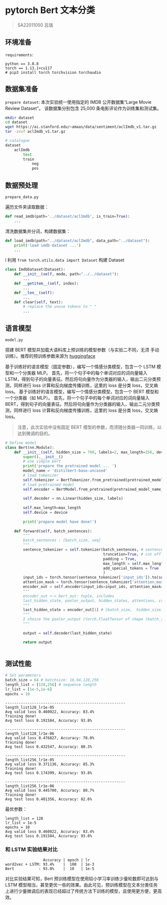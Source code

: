 # pytorch Bert 文本分类

> SA22011050 吕瑞

## 环境准备
`requirements`:
```
python == 3.8.8
torch == 1.13.1+cu117
# pip3 install torch torchvision torchaudio
```

## 数据集准备
`prepare dataset`:
本次实验统一使用指定的 IMDB 公开数据集“Large Movie Review Dataset”。
该数据集分别包含 25,000 条电影评论作为训练集和测试集。
```bash
mkdir dataset
cd dataset
wget https://ai.stanford.edu/~amaas/data/sentiment/aclImdb_v1.tar.gz
tar -zxvf aclImdb_v1.tar.gz

# catalogue
dataset
    aclImdb
        test
        train
            neg
            pos
```

## 数据预处理

`prepare_data.py`

遍历文件夹读取数据：
```python
def read_imdb(path='../dataset/aclImdb', is_train=True):
    ...
```

清洗数据集并分词，构建数据集：
```python
def load_imdb(path="../dataset/aclImdb", data_path="../dataset"):
    print('load imdb dataset ...')
    ...
```
l
利用 `from torch.utils.data import Dataset` 构建 Dataset
```python
class ImdbDataset(Dataset):
    def __init__(self, mode, path="../../dataset"):
        ...
    def __getitem__(self, index):
        ...
    def __len__(self):
        ...
    def clear(self, text):
        # replace the unuse tokens to " "
        ...
```

## 语言模型

`model.py`

搭建 BERT 模型并加载大语料库上预训练的模型参数（与实验二不同，无须
手动训练）。推荐的预训练参数来源为 [huggingface](https://huggingface.co/docs/transformers/model_doc/bert)

基于训练好的语言模型（固定参数），编写一个情感分类模型，包含一个 LSTM 模型和一个分类器 MLP。
首先，将一个句子中的每个单词对应的词向量输入 LSTM，得到句子的向量表征。然后将句向量作为分类器的输入，输出二元分类预测，同样进行 loss 计算和反向梯度传播训练，这里的 loss 是分类 loss，交叉熵 loss。
基于训练好的语言模型，编写一个情感分类模型，包含一个 BERT 模型和一个分类器（如 MLP）。
首先，将一个句子中的每个单词对应的词向量输入 BERT，得到句子的向量表征。然后将句向量作为分类器的输入，输出二元分类预测，同样进行 loss 计算和反向梯度传播训练，这里的 loss 是分类 loss，交叉熵 loss。
> 注意，此次实验中没有固定 BERT 模型的参数，而须随分类器一同训练，以达到微调的目的。


```python
# Define model
class Bert(nn.Module):
    def __init__(self, hidden_size = 768, labels=2, max_length=256, device='cuda'):
        super().__init__()
        # use simple bert
        print('prepare the pretrained model ... ')
        model_name = 'distilbert-base-uncased'
        # load tokenizer
        self.tokenizer = BertTokenizer.from_pretrained(pretrained_model_name_or_path=model_name, do_lower_case=True)
        # load pretrained model
        self.encoder = BertModel.from_pretrained(pretrained_model_name_or_path=model_name)
        
        self.decoder = nn.Linear(hidden_size, labels)
        
        self.max_length=max_length
        self.device = device
        
        print('prepare model have done!')
        
    def forward(self, batch_sentences): 
        """
        batch_sentences : [batch_size, seq]
        """
        sentence_tokenizer = self.tokenizer(batch_sentences, # sentence to encode
                                            truncation=True, # cut off the rest word if overlap max length
                                            padding = True,
                                            max_length = self.max_length,
                                            add_special_tokens = True
                                            )
        input_ids = torch.tensor(sentence_tokenizer['input_ids']).to(self.device)
        attention_mask = torch.tensor(sentence_tokenizer['attention_mask']).to(self.device)
        encoder_out = self.encoder(input_ids=input_ids, attention_mask=attention_mask)
        """ 
        encoder_out <-> bert_out: tuple, includes
        last_hidden_state, pooler_output, hidden_states, attentions, cross_attentions, past_key_values
        """
        last_hidden_state = encoder_out[1] # [batch_size,  hidden_size]
        """
        I choice the pooler_output (torch.FloatTensor of shape (batch_size, hidden_size)) of each sentence as the representation.
        """
                
        output = self.decoder(last_hidden_state)

        return output
    
```
## 测试性能

```python
# Set parameters
batch_size = 64 # batchsize: 16,64,128,256
length_list = [128,256] # sequence length
lr_list = [1e-5,1e-6]
epochs = 10
```

```
------------------------------------------------------
length_list128_lr1e-05
Avg valid loss 0.460022, Accuracy: 83.4% 
Training done!
Avg test loss 0.191584, Accuracy: 93.8% 

------------------------------------------------------
length_list128_lr1e-06
Avg valid loss 0.476827, Accuracy: 78.0% 
Training done!
Avg test loss 0.432547, Accuracy: 80.3% 

------------------------------------------------------
length_list256_lr1e-05
Avg valid loss 0.371136, Accuracy: 85.3% 
Training done!
Avg test loss 0.174399, Accuracy: 93.8% 

------------------------------------------------------
length_list256_lr1e-06
Avg valid loss 0.445700, Accuracy: 80.7% 
Training done!
Avg test loss 0.401356, Accuracy: 82.6% 

```

最优参数：
```
length_list = 128
lr_list = 1e-5
epochs = 10
Avg valid loss 0.460022, Accuracy: 83.4% 
Avg test loss 0.191584, Accuracy: 93.8% 
```

### 和 LSTM 实验结果对比
```
                 Accuracy | epoch | lr
word2vec + LSTM: 93.4%    |  100  | 1e-3
Bert           : 93.8%    |  10   | 1e-5
```
对比实验结果可知，Bert 预训练模型在使用较小学习率训练少量轮数即可达到与 LSTM 模型相当，甚至更优一些的效果。由此可见，预训练模型在文本分类任务上进行少量微调后的表现已经超过了传统方法下训练的模型，且使用更方便，更高效。
